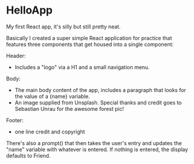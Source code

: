 # HelloApp
My first React app, it's silly but still pretty neat. 

Basically I created a super simple React application for practice that features three components that get housed into a single component:

Header:
- Includes a "logo" via a H1 and a small navigation menu.

Body:
- The main body content of the app, includes a paragraph that looks for the value of a {name} variable.
- An image supplied from Unsplash. Special thanks and credit goes to Sebastian Unrau for the awesome forest pic!

Footer:
- one line credit and copyright


There's also a prompt() that then takes the user's entry and updates the "name" variable with whatever is entered.
If nothing is entered, the display defaults to Friend.
